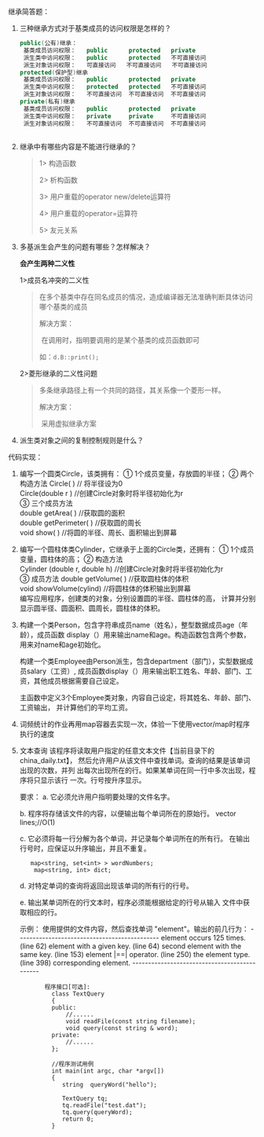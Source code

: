 继承简答题：
1. 三种继承方式对于基类成员的访问权限是怎样的？

   ```c++
   public(公有)继承：
   	基类成员访问权限：	public		protected	private
   	派生类中访问权限：	public		protected	不可直接访问
   	派生对象访问权限：	可直接访问	不可直接访问	 不可直接访问
   protected(保护型)继承 
   	基类成员访问权限：	public		protected	private
   	派生类中访问权限：	protected	protected	不可直接访问
   	派生对象访问权限：	不可直接访问  不可直接访问  不可直接访问
   private(私有)继承
   	基类成员访问权限：	public		protected	private
   	派生类中访问权限：	private 	private 	不可直接访问
   	派生对象访问权限：	不可直接访问  不可直接访问  不可直接访问
   	
   ```

   

2. 继承中有哪些内容是不能进行继承的？

   >1> 构造函数
   >
   >2> 析构函数
   >
   >3> 用户重载的operator new/delete运算符
   >
   >4> 用户重载的operator=运算符
   >
   >5> 友元关系

3. 多基派生会产生的问题有哪些？怎样解决？

   **会产生两种二义性**

   1>成员名冲突的二义性

   > 在多个基类中存在同名成员的情况，造成编译器无法准确判断具体访问哪个基类的成员
   >
   > 解决方案：
   >
   > ​	在调用时，指明要调用的是某个基类的成员函数即可
   >
   > 如：`d.B::print();`

   2>菱形继承的二义性问题

   > 多条继承路径上有一个共同的路径，其关系像一个菱形一样。
   >
   > 解决方案：
   >
   > ​	采用虚拟继承方案

4. 派生类对象之间的复制控制规则是什么？


代码实现：
1. 编写一个圆类Circle，该类拥有： 
		① 1个成员变量，存放圆的半径；
		② 两个构造方法
	 			Circle( )              // 将半径设为0           
	 			Circle(double  r )     //创建Circle对象时将半径初始化为r      
		③ 三个成员方法              
				double getArea( )      //获取圆的面积            
				double getPerimeter( ) //获取圆的周长              
				void  show( )          //将圆的半径、周长、面积输出到屏幕 
2. 编写一个圆柱体类Cylinder，它继承于上面的Circle类，还拥有： 
		① 1个成员变量，圆柱体的高；
		② 构造方法           
 				Cylinder (double r, double  h) //创建Circle对象时将半径初始化为r         
		③ 成员方法
				double getVolume( )   //获取圆柱体的体积             
				void  showVolume(cylind)   //将圆柱体的体积输出到屏幕  
			编写应用程序，创建类的对象，分别设置圆的半径、圆柱体的高，
			计算并分别显示圆半径、圆面积、圆周长，圆柱体的体积。

3. 构建一个类Person，包含字符串成员name（姓名），整型数据成员age（年龄），成员函数
   display（）用来输出name和age。构造函数包含两个参数，用来对name和age初始化。
   
   构建一个类Employee由Person派生，包含department（部门），实型数据成员salary（工资）,
   成员函数display（）用来输出职工姓名、年龄、部门、工资，其他成员根据需要自己设定。
   
   主函数中定义3个Employee类对象，内容自己设定，将其姓名、年龄、部门、工资输出，
   并计算他们的平均工资。

4. 词频统计的作业再用map容器去实现一次，体验一下使用vector/map时程序执行的速度 

5. 文本查询
	 该程序将读取用户指定的任意文本文件【当前目录下的china_daily.txt】，
然后允许用户从该文件中查找单词。查询的结果是该单词出现的次数，并列
出每次出现所在的行。如果某单词在同一行中多次出现，程序将只显示该行
一次。行号按升序显示。

    要求：
    a. 它必须允许用户指明要处理的文件名字。
    
    b. 程序将存储该文件的内容，以便输出每个单词所在的原始行。
         vector<string> lines;//O(1) 
         
    c. 它必须将每一行分解为各个单词，并记录每个单词所在的所有行。 
    	 在输出行号时，应保证以升序输出，并且不重复。 
    	          
    	  map<string, set<int> > wordNumbers;
    	   map<string, int> dict;
    
    d. 对特定单词的查询将返回出现该单词的所有行的行号。
    
    e. 输出某单词所在的行文本时，程序必须能根据给定的行号从输入
    	 文件中获取相应的行。
    	 
    示例：
    		使用提供的文件内容，然后查找单词 "element"。输出的前几行为：
    		---------------------------------------------
    	 	element occurs 125 times.
    			(line 62) element with a given key.
    			(line 64) second element with the same key.
    			(line 153) element |==| operator.
    			(line 250) the element type.
    			(line 398) corresponding element.
    		---------------------------------------------	
    		
    		  程序接口[可选]:
    			class TextQuery
    			{
    			public:
    	            //......
    			    void readFile(const string filename);
    			    void query(const string & word);
    			private:
					//......
    			};
    			
    			//程序测试用例
    			int main(int argc, char *argv[])
    			{
    			   string  queryWord("hello");
    			   
    			   TextQuery tq;
    			   tq.readFile("test.dat");
    			   tq.query(queryWord);			   
    			   return 0;
    			}    